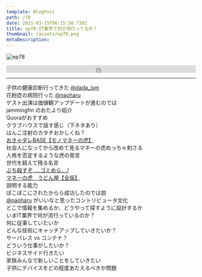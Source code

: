 ```yaml
---  
template: BlogPost  
path: /78
date: 2021-03-15T06:15:50.738Z  
title: ep78:IT業界で何が流行ってるの？
thumbnail: /assets/ep78.png
metaDescription:  
---  
```

![ep78](/assets/ep78.png)  

<iframe width="100%" height="20" scrolling="no" frameborder="no" allow="autoplay" src="https://w.soundcloud.com/player/?url=https%3A//api.soundcloud.com/tracks/1007429230&color=%23ff5500&inverse=false&auto_play=false&show_user=true"></iframe>

***

子供の健康診断行ってきた [@dada_ism](https://twitter.com/dada_ism)  
花粉症の病院行った [@naoharu](https://twitter.com/naoharu)   
ゲスト出演は価値観アップデートが進むのでは  
jammingfm のおたより紹介  
Quoraがおすすめ   
クラブハウスで話す感じ（下ネタあり）   
はんこ注射のカタチおかしくね？  
[おきゃダレBASE【モノマネーの虎】](https://www.youtube.com/channel/UCX1w_lX6enkXibDkNE5VMmA)  
社会人になってから改めて見るマネーの虎めっちゃ刺さる  
人格を否定するような虎の発言  
世代を超えて残る名言  
[ぶち殺すぞ.....ゴミめら....!](https://www.google.com/search?q=fuck+you+%E3%82%B4%E3%83%9F%E3%82%81%E3%82%89&rlz=1C5CHFA_enJP936JP936&sxsrf=ALeKk01vHdN_HZ6LakrO2x4VrksYdI4y8Q:1615819583499&source=lnms&tbm=isch&biw=1671&bih=882)   
[マネーの虎　うどん屋【全版】](https://www.youtube.com/watch?v=96EbDCQnW0w)  
説明する能力  
ぼこぼこにされたからら成功したのでは説  
[@naoharu](https://twitter.com/naoharu)  がいいなと思ったコントリビュータ文化  
どこで情報を集めるか、どうやって探すように設計するか  
いまIT業界で何が流行っているのか？  
何に従事していたいか  
どんな技術にキャッチアップしていきたいか？  
サーバレス vs コンテナ？  
どういう仕事がしたいか？  
ビジネスサイド行きたい  
家族みんなで新しいことをしていきたい  
子供にデバイスをどの程度あたえるべきか問題  
